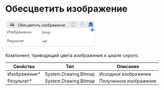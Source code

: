 # Обесцветить изображение

![](<../../../../.gitbook/assets/image (397).png>)

Компонент, приводящий цвета изображения к шкале серого.

| Свойство      | Тип                   | Описание               |
| ------------- | --------------------- | ---------------------- |
| Изображение\* | System.Drawing.Bitmap | Исходное изображение   |
| Результат\*   | System.Drawing.Bitmap | Полученное изображение |

